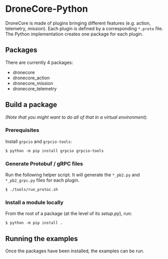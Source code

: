 # DroneCore-Python

DroneCore is made of plugins bringing different features (e.g. action, telemetry, mission). Each plugin is defined by a corresponding `*.proto` file. The Python implementation creates one package for each plugin.

## Packages

There are currently 4 packages:

- dronecore
- dronecore_action
- dronecore_mission
- dronecore_telemetry

## Build a package

_(Note that you might want to do all of that in a virtual environment)._

### Prerequisites

Install `grpcio` and `grpcio-tools`:

```
$ python -m pip install grpcio grpcio-tools
```

### Generate Protobuf / gRPC files

Run the following helper script. It will generate the `*_pb2.py` and `*_pb2_grpc.py` files for each plugin.

```
$ ./tools/run_protoc.sh
```

### Install a module locally

From the root of a package (at the level of its _setup.py_), run:

```
$ python -m pip install .
```

## Running the examples

Once the packages have been installed, the examples can be run.
